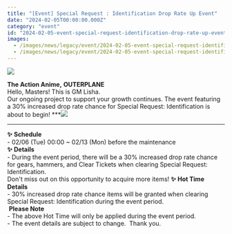 ```yaml
---
title: "[Event] Special Request : Identification Drop Rate Up Event"
date: "2024-02-05T00:00:00.000Z"
category: "event"
id: "2024-02-05-event-special-request-identification-drop-rate-up-event"
images:
  - /images/news/legacy/event/2024-02-05-event-special-request-identification-drop-rate-up-event/24b1b1ee2b934b20aec595ea6ec31b36.webp
  - /images/news/legacy/event/2024-02-05-event-special-request-identification-drop-rate-up-event/1b39795f41a24c58ae0c5524abb38c60_002.webp
---
```


![](/images/news/legacy/event/2024-02-05-event-special-request-identification-drop-rate-up-event/24b1b1ee2b934b20aec595ea6ec31b36.webp)  
  
**The Action Anime,** **OUTERPLANE**  
Hello, Masters! This is GM Lisha.  
Our ongoing project to support your growth continues. The event featuring a 30% increased drop rate chance for Special Request: Identification is about to begin! ***![](/images/news/legacy/event/2024-02-05-event-special-request-identification-drop-rate-up-event/1b39795f41a24c58ae0c5524abb38c60_002.webp)  
***  
**✨** **Schedule**  
\- 02/06 (Tue) 00:00 ~ 02/13 (Mon) before the maintenance  
**✨** **Details**  
\- During the event period, there will be a 30% increased drop rate chance for gears, hammers, and Clear Tickets when clearing Special Request: Identification.  
Don't miss out on this opportunity to acquire more items! **✨** **Hot Time Details**  
\- 30% increased drop rate chance items will be granted when clearing Special Request: Identification during the event period.  
 **Please Note**  
\- The above Hot Time will only be applied during the event period.  
\- The event details are subject to change.  Thank you.
